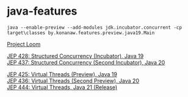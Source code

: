 # java-features

```
java --enable-preview --add-modules jdk.incubator.concurrent -cp target\classes by.konanaw.features.preview.java19.Main
```

[Project Loom](https://wiki.openjdk.org/display/loom)

[JEP 428: Structured Concurrency (Incubator), Java 19](https://openjdk.org/jeps/428) <br>
[JEP 437: Structured Concurrency (Second Incubator), Java 20](https://openjdk.org/jeps/437) <br>

[JEP 425: Virtual Threads (Preview), Java 19](https://openjdk.org/jeps/425) <br>
[JEP 436: Virtual Threads (Second Preview), Java 20](https://openjdk.org/jeps/436) <br>
[JEP 444: Virtual Threads, Java 21 (Release)](https://openjdk.org/jeps/444) <br>